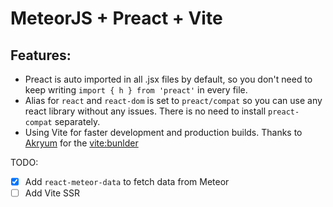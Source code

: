 # MeteorJS + Preact + Vite

## Features:

- Preact is auto imported in all .jsx files by default, so you don't need to keep writing `import { h } from 'preact'` in every file.
- Alias for `react` and `react-dom` is set to `preact/compat` so you can use any react library without any issues. There is no need to install `preact-compat` separately.
- Using Vite for faster development and production builds. Thanks to [Akryum](https://github.com/Akryum) for the [vite:bunlder](https://github.com/Akryum/meteor-vite)

TODO:

- [x] Add `react-meteor-data` to fetch data from Meteor
- [ ] Add Vite SSR
